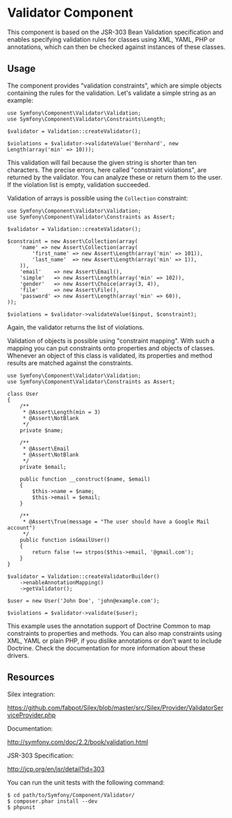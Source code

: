 Validator Component
===================

This component is based on the JSR-303 Bean Validation specification and
enables specifying validation rules for classes using XML, YAML, PHP or
annotations, which can then be checked against instances of these classes.

Usage
-----

The component provides "validation constraints", which are simple objects
containing the rules for the validation. Let's validate a simple string
as an example:

    use Symfony\Component\Validator\Validation;
    use Symfony\Component\Validator\Constraints\Length;

    $validator = Validation::createValidator();

    $violations = $validator->validateValue('Bernhard', new Length(array('min' => 10)));

This validation will fail because the given string is shorter than ten
characters. The precise errors, here called "constraint violations",  are
returned by the validator. You can analyze these or return them to the user.
If the violation list is empty, validation succeeded.

Validation of arrays is possible using the `Collection` constraint:

    use Symfony\Component\Validator\Validation;
    use Symfony\Component\Validator\Constraints as Assert;

    $validator = Validation::createValidator();

    $constraint = new Assert\Collection(array(
        'name' => new Assert\Collection(array(
            'first_name' => new Assert\Length(array('min' => 101)),
            'last_name'  => new Assert\Length(array('min' => 1)),
        )),
        'email'    => new Assert\Email(),
        'simple'   => new Assert\Length(array('min' => 102)),
        'gender'   => new Assert\Choice(array(3, 4)),
        'file'     => new Assert\File(),
        'password' => new Assert\Length(array('min' => 60)),
    ));

    $violations = $validator->validateValue($input, $constraint);

Again, the validator returns the list of violations.

Validation of objects is possible using "constraint mapping". With such
a mapping you can put constraints onto properties and objects of classes.
Whenever an object of this class is validated, its properties and
method results are matched against the constraints.

    use Symfony\Component\Validator\Validation;
    use Symfony\Component\Validator\Constraints as Assert;

    class User
    {
        /**
         * @Assert\Length(min = 3)
         * @Assert\NotBlank
         */
        private $name;

        /**
         * @Assert\Email
         * @Assert\NotBlank
         */
        private $email;

        public function __construct($name, $email)
        {
            $this->name = $name;
            $this->email = $email;
        }

        /**
         * @Assert\True(message = "The user should have a Google Mail account")
         */
        public function isGmailUser()
        {
            return false !== strpos($this->email, '@gmail.com');
        }
    }

    $validator = Validation::createValidatorBuilder()
        ->enableAnnotationMapping()
        ->getValidator();

    $user = new User('John Doe', 'john@example.com');

    $violations = $validator->validate($user);

This example uses the annotation support of Doctrine Common to
map constraints to properties and methods. You can also map constraints
using XML, YAML or plain PHP, if you dislike annotations or don't want
to include Doctrine. Check the documentation for more information about
these drivers.

Resources
---------

Silex integration:

https://github.com/fabpot/Silex/blob/master/src/Silex/Provider/ValidatorServiceProvider.php

Documentation:

http://symfony.com/doc/2.2/book/validation.html

JSR-303 Specification:

http://jcp.org/en/jsr/detail?id=303

You can run the unit tests with the following command:

    $ cd path/to/Symfony/Component/Validator/
    $ composer.phar install --dev
    $ phpunit
